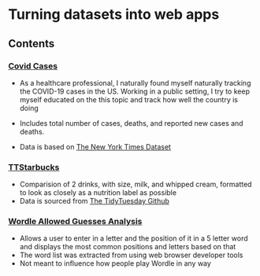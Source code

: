 # Turning datasets into web apps

## Contents

### [Covid Cases](https://7cbiqh-theglucru.shinyapps.io/covid_cases/)

- As a healthcare professional, I naturally found myself naturally tracking the COVID-19 cases in the US. Working in a public setting, I try to keep myself educated on the this topic and track how well the country is doing

- Includes total number of cases, deaths, and reported new cases and deaths.

- Data is based on [The New York Times Dataset](https://github.com/nytimes/covid-19-data)


### [TTStarbucks](https://7cbiqh-theglucru.shinyapps.io/SBuxDrinks/)

- Comparision of 2 drinks, with size, milk, and whipped cream, formatted to look as closely as a nutrition label as possible
- Data is sourced from [The TidyTuesday Github](https://github.com/rfordatascience/tidytuesday/blob/master/data/2021/2021-12-21/readme.md)

### [Wordle Allowed Guesses Analysis](https://7cbiqh-theglucru.shinyapps.io/WordleList/)

- Allows a user to enter in a letter and the position of it in a 5 letter word and displays the most common positions and letters based on that
- The word list was extracted from using web browser developer tools 
- Not meant to influence how people play Wordle in any way
